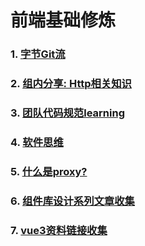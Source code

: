 # 前端基础修炼
### 1. [字节Git流](https://github.com/PaulChess/fe-basic/issues/1)
### 2. [组内分享: Http相关知识](https://github.com/PaulChess/fe-basic/issues/2)
### 3. [团队代码规范learning](https://github.com/PaulChess/fe-basic/issues/3)
### 4. [软件思维](https://github.com/PaulChess/fe-basic/issues/4)
### 5. [什么是proxy?](https://github.com/PaulChess/fe-basic/issues/5)
### 6. [组件库设计系列文章收集](https://github.com/PaulChess/fe-basic/issues/6)
### 7. [vue3资料链接收集](https://github.com/PaulChess/fe-basic/issues/7)
